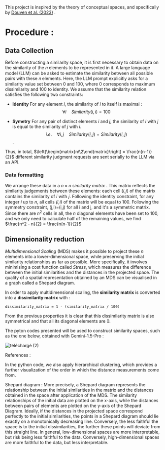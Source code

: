 This project is inspired by the theory of conceptual spaces, and specifically by [Douven et al. (2023)](https://doi.org/10.3389/fpsyg.2023.1234483) .

# Procedure :

## Data Collection
Before constructing a similarity space, it is first necessary to obtain data on the similarity of the 𝑛 elements to be represented in it. A large language model (LLM) can be asked to estimate the similarity between all possible pairs with these 𝑛 elements.
Here, the LLM prompt explicitly asks for a similarity value set between 0 and 100, where 0 corresponds to maximum dissimilarity and 100 to identity. We assume that the similarity relation satisfies the following two constraints:
  * **Identity** For any element _i_, the similarity of _i_ to itself is maximal :
    $$∀i \quad Similarity(i,i)=100 $$
    
  * **Symetry** For any pair of distinct elements _i_ and _j_, the similarity of _i_ with _j_ is equal to the similarity of _j_ with _i_.
     $$i.e. \quad ∀i,j \quad Similarity(i,j) = Similarity(i,j)$$.

Thus, in total, $`\left(\begin{matrix}n\\2\end{matrix}\right) = \frac{n(n-1)}{2}`$ different similarity judgment requests are sent serially to the LLM via an API. 

### Data formatting
We arrange these data in a $n \times n$ _similarity matrix_ . This matrix reflects the similarity judgements between these elements: each cell (𝑖,𝑗) of the matrix contains the similarity of 𝑖 with 𝑗.
Following the identity constraint, for any integer _i_ up to _n_, all cells _(i,i)_ of the matrix will be equal to 100. 
Following the symmetry constraint, (j,i)=(i,j) for all i and j, and it's a symmetric matrix.
Since there are $`n^2`$ cells in all, the _n_ diagonal elements have been set to 100, and we only need to calculate half of the remaining values, we find $`\frac{n^2 - n}{2} = \frac{n(n-1)}{2}`$



  
## Dimensionality reduction
_Multidimensional Scaling_ (MDS)  makes it possible to project these _n_ elements into a lower-dimensional space, while preserving the initial similarity relationships as far as possible. More specifically, it involves minimising a cost function called _Stress_, which measures the difference between the initial similarities and the distances in the projected space. The quality of a spatial representation obtained by an MDS can be visualised in a graph called a Shepard diagram.

In order to apply multidimensional scaling, the **similarity matrix** is converted into a **dissimilarity matrix** with :
```
dissimilarity_matrix = 1 - (similarity_matrix / 100)
```

From the previous properties it is clear that this dissimilarity matrix is also symmetrical and that all its diagonal elements are 0.


The pyton codes presented will be used to construct similarity spaces, such as the one below, obtained with Gemini-1.5-Pro :

![téléchargé (2)](https://github.com/user-attachments/assets/124be0d5-a801-4168-9a24-3f63d0158592)

References :



In the python code, we also apply hierarchical clustering, which provides a further visualization of the order in which the distance measurements come from.



Shepard diagram : More precisely, a Shepard diagram represents the relationship between the initial similarities in the matrix and the distances obtained in the space after application of the MDS. The similarity relationships of the initial data are plotted on the x-axis, while the distances between pairs of elements are plotted on the y-axis of the Shepard Diagram. Ideally, if the distances in the projected space correspond perfectly to the initial similarities, the points in a Shepard diagram should lie exactly on a monotonically decreasing line. Conversely, the less faithful the space is to the initial dissimilarities, the further these points will deviate from this straight line. In general, low-dimensional spaces are more interpretable, but risk being less faithful to the data. Conversely, high-dimensional spaces are more faithful to the data, but less interpretable.

